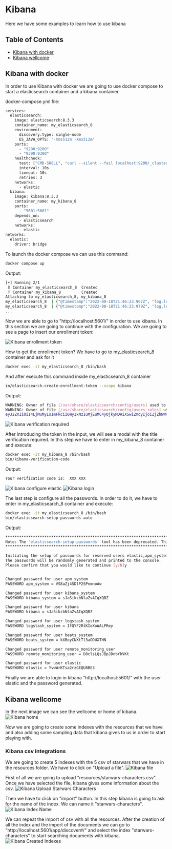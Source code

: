 # Kibana
Here we have some examples to learn how to use kibana

## Table of Contents
* [Kibana with docker](#kibana-with-docker)
* [Kibana wellcome](#kibana-wellcome)

## Kibana with docker
In order to use Kibana with docker we are going to use docker compose to start a elasticsearch container and a kibana container.

docker-compose.yml file:
```sh
services:
  elasticsearch:
    image: elasticsearch:8.3.3
    container_name: my_elasticsearch_8
    environment:
      discovery.type: single-node
      ES_JAVA_OPTS: "-Xms512m -Xmx512m"
    ports:
      - "9200:9200"
      - "9300:9300"
    healthcheck:
      test: ["CMD-SHELL", "curl --silent --fail localhost:9200/_cluster/health || exit 1"]
      interval: 10s
      timeout: 10s
      retries: 3
    networks:
      - elastic
  kibana:
    image: kibana:8.3.3
    container_name: my_kibana_8
    ports:
      - "5601:5601"
    depends_on:
      - elasticsearch
    networks:
      - elastic
networks:
  elastic:
    driver: bridge
```

To launch the docker compose we can use this command:
```sh
docker compose up
```

Output:
```sh
[+] Running 2/1
 ⠿ Container my_elasticsearch_8  Created                                                                                                                           0.1s
 ⠿ Container my_kibana_8         Created                                                                                                                           0.1s
Attaching to my_elasticsearch_8, my_kibana_8
my_elasticsearch_8  | {"@timestamp":"2022-08-18T21:46:23.967Z", "log.level": "INFO", "message":"version[8.3.3], pid[72], build[docker/801fed82df74dbe537f89b71b098ccaff88d2c56/2022-07-23T19:30:09.227964828Z], OS[Linux/5.10.47-linuxkit/amd64], JVM[Oracle Corporation/OpenJDK 64-Bit Server VM/18.0.2/18.0.2+9-61]", "ecs.version": "1.2.0","service.name":"ES_ECS","event.dataset":"elasticsearch.server","process.thread.name":"main","log.logger":"org.elasticsearch.node.Node","elasticsearch.node.name":"d77d916e58de","elasticsearch.cluster.name":"docker-cluster"}
my_elasticsearch_8  | {"@timestamp":"2022-08-18T21:46:23.979Z", "log.level": "INFO", "message":"JVM home [/usr/share/elasticsearch/jdk], using bundled JDK [true]", "ecs.version": "1.2.0","service.name":"ES_ECS","event.dataset":"elasticsearch.server","process.thread.name":"main","log.logger":"org.elasticsearch.node.Node","elasticsearch.node.name":"d77d916e58de","elasticsearch.cluster.name":"docker-cluster"}
...
```

Now we are able to go to "http://localhost:5601/" in order to use kibana. In this section we are going to continue with the configuration. We are going to see a page to insert our enrollment token:

![Kibana enrollment token](img/kibana_enrollment_token.png)

How to get the enrollment token? We have to go to my_elasticsearch_8 container and ask for it
```sh
docker exec -it my_elasticsearch_8 /bin/bash
```

And after execute this command inside my_elasticsearch_8 container
```sh
in/elasticsearch-create-enrollment-token --scope kibana
```

Output:
```sh
WARNING: Owner of file [/usr/share/elasticsearch/config/users] used to be [root], but now is [elasticsearch]
WARNING: Owner of file [/usr/share/elasticsearch/config/users_roles] used to be [root], but now is [elasticsearch]
eyJ2ZXIiOiI4LjMuMyIsImFkciI6WyIxNzIuMjEuMC4yOjkyMDAiXSwiZmdyIjoiZjZhNWRmZjQ2ZjZkZjAyZjZkNjdhOGY4YTc4ZDc5ZjY0ZTgwYzQzZGM3Yjc0MTAzMjUwZTNlN2ZlMjdhNThkMiIsImtleSI6IkNBSDRzb0lCbDktUU9mUHFDbkRJOmJTdndPRlZNVE5XUHVtOXhZcEtjZ1EifQ==
```

![Kibana verification required](img/kibana_verification_required.png)

After introducing the token in the input, we will see a modal with the title verification required. In this step we have to enter in my_kibana_8 container and execute:
```sh
docker exec -it my_kibana_8 /bin/bash
bin/kibana-verification-code
```

Output:
```sh
Your verification code is:  XXX XXX
```

![Kibana configure elastic](img/kibana_configure_elastic.png)
![Kibana login](img/kibana_login.png)

The last step is configure all the passwords. In order to do it, we have to enter in my_elasticsearch_8 container and execute:
```sh
docker exec -it my_elasticsearch_8 /bin/bash
bin/elasticsearch-setup-passwords auto 
```

Output:
```sh
******************************************************************************
Note: The 'elasticsearch-setup-passwords' tool has been deprecated. This       command will be removed in a future release.
******************************************************************************

Initiating the setup of passwords for reserved users elastic,apm_system,kibana,kibana_system,logstash_system,beats_system,remote_monitoring_user.
The passwords will be randomly generated and printed to the console.
Please confirm that you would like to continue [y/N]y


Changed password for user apm_system
PASSWORD apm_system = VS8aZj4SDlP2SPnmnoAw

Changed password for user kibana_system
PASSWORD kibana_system = sJaSikzbNlaZvAIqXQBZ

Changed password for user kibana
PASSWORD kibana = sJaSikzbNlaZvAIqXQBZ

Changed password for user logstash_system
PASSWORD logstash_system = IfQYF2RtKIoXoWALPRey

Changed password for user beats_system
PASSWORD beats_system = kXBoyCNXtTl3aODUXTHN

Changed password for user remote_monitoring_user
PASSWORD remote_monitoring_user = D8clsLQsJBpJDnbYkVKt

Changed password for user elastic
PASSWORD elastic = YvwWrKTsa2rzGEQU8BE3
```

Finally we are able to login in kibana "http://localhost:5601/" with the user elastic and the password generated.


## Kibana wellcome
In the next image we can see the wellcome or home of kibana.
![Kibana home](img/kibana_home.png)

Now we are going to create some indexes with the resources that we have and also adding some sampling data that kibana gives to us in order to start playing with.

### Kibana csv integrations
We are going to create 5 indexes with the 5 csv of starwars that we have in the resources folder. We have to click on "Upload a file". 
![Kibana file](img/kibana_upload_csv.png)

First of all we are going to upload "resources/starwars-characters.csv". Once we have selected the file, kibana gives some information about the csv.
![Kibana Upload Starwars Characters](img/kibana_upload_starwars_characters.png)

Then we have to click on "import" button. In this step kibana is going to ask for the name of the index. We can name it "starwars-characters".
![Kibana Index Name](img/kibana_index_name.png)

We can repeat the import of csv with all the resources. After the creation of all the index and the import of the documents we can go to "http://localhost:5601/app/discover#/" and select the index "starwars-characters" to start searching documents with kibana.
![Kibana Created Indexes](img/kibana_created_indexes.png)


